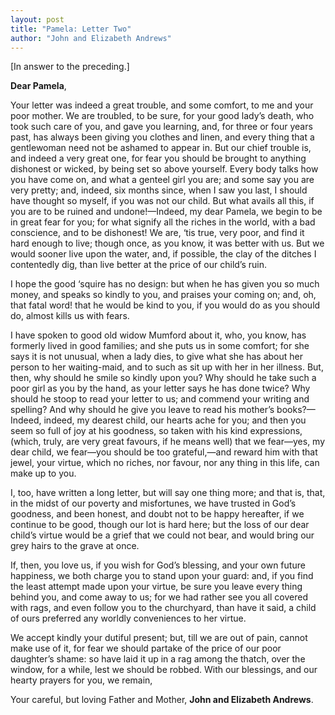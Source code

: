```yaml
---
layout: post
title: "Pamela: Letter Two"
author: "John and Elizabeth Andrews"
---
```


[In answer to the preceding.]

**Dear Pamela**,

Your letter was indeed a great trouble, and some comfort, to me and your poor mother. We are troubled, to be sure, for your good lady’s death, who took such care of you, and gave you learning, and, for three or four years past, has always been giving you clothes and linen, and every thing that a gentlewoman need not be ashamed to appear in. But our chief trouble is, and indeed a very great one, for fear you should be brought to anything dishonest or wicked, by being set so above yourself. Every body talks how you have come on, and what a genteel girl you are; and some say you are very pretty; and, indeed, six months since, when I saw you last, I should have thought so myself, if you was not our child. But what avails all this, if you are to be ruined and undone!—Indeed, my dear Pamela, we begin to be in great fear for you; for what signify all the riches in the world, with a bad conscience, and to be dishonest! We are, ‘tis true, very poor, and find it hard enough to live; though once, as you know, it was better with us. But we would sooner live upon the water, and, if possible, the clay of the ditches I contentedly dig, than live better at the price of our child’s ruin.

I hope the good ‘squire has no design: but when he has given you so much money, and speaks so kindly to you, and praises your coming on; and, oh, that fatal word! that he would be kind to you, if you would do as you should do, almost kills us with fears.

I have spoken to good old widow Mumford about it, who, you know, has formerly lived in good families; and she puts us in some comfort; for she says it is not unusual, when a lady dies, to give what she has about her person to her waiting-maid, and to such as sit up with her in her illness. But, then, why should he smile so kindly upon you? Why should he take such a poor girl as you by the hand, as your letter says he has done twice? Why should he stoop to read your letter to us; and commend your writing and spelling? And why should he give you leave to read his mother’s books?—Indeed, indeed, my dearest child, our hearts ache for you; and then you seem so full of joy at his goodness, so taken with his kind expressions, (which, truly, are very great favours, if he means well) that we fear—yes, my dear child, we fear—you should be too grateful,—and reward him with that jewel, your virtue, which no riches, nor favour, nor any thing in this life, can make up to you.

I, too, have written a long letter, but will say one thing more; and that is, that, in the midst of our poverty and misfortunes, we have trusted in God’s goodness, and been honest, and doubt not to be happy hereafter, if we continue to be good, though our lot is hard here; but the loss of our dear child’s virtue would be a grief that we could not bear, and would bring our grey hairs to the grave at once.

If, then, you love us, if you wish for God’s blessing, and your own future happiness, we both charge you to stand upon your guard: and, if you find the least attempt made upon your virtue, be sure you leave every thing behind you, and come away to us; for we had rather see you all covered with rags, and even follow you to the churchyard, than have it said, a child of ours preferred any worldly conveniences to her virtue.

We accept kindly your dutiful present; but, till we are out of pain, cannot make use of it, for fear we should partake of the price of our poor daughter’s shame: so have laid it up in a rag among the thatch, over the window, for a while, lest we should be robbed. With our blessings, and our hearty prayers for you, we remain,

Your careful, but loving Father and Mother,
  **John and Elizabeth Andrews**.
